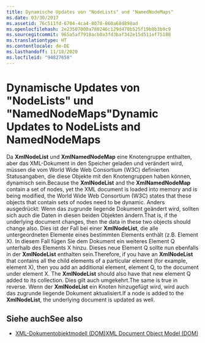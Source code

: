 ```yaml
---
title: Dynamische Updates von "NodeLists" und "NamedNodeMaps"
ms.date: 03/30/2017
ms.assetid: 76c511fd-6704-4ca4-8078-860a68d898ad
ms.openlocfilehash: 2e23507000a780246c129d470b525f19b8b3b9c9
ms.sourcegitcommit: 965a5af7918acb0a3fd3baf342e15d511ef75188
ms.translationtype: HT
ms.contentlocale: de-DE
ms.lasthandoff: 11/18/2020
ms.locfileid: "94827658"
---
```

# <a name="dynamic-updates-to-nodelists-and-namednodemaps"></a><span data-ttu-id="54e75-102">Dynamische Updates von "NodeLists" und "NamedNodeMaps"</span><span class="sxs-lookup"><span data-stu-id="54e75-102">Dynamic Updates to NodeLists and NamedNodeMaps</span></span>
<span data-ttu-id="54e75-103">Da **XmlNodeList** und **XmlNamedNodeMap** eine Knotengruppe enthalten, aber das XML-Dokument in den Speicher geladen und verändert wird, müssen die vom World Wide Web Consortium (W3C) definierten Statusangaben, die diese Objekte mit den Knotengruppen haben können, dynamisch sein.</span><span class="sxs-lookup"><span data-stu-id="54e75-103">Because the **XmlNodeList** and the **XmlNamedNodeMap** contain a set of nodes, yet the XML document is loaded into memory and is being modified, the World Wide Web Consortium (W3C) states that these objects that contain sets of nodes need to be dynamic.</span></span> <span data-ttu-id="54e75-104">Anders ausgedrückt: Wenn das zugrunde liegende Dokument geändert wird, sollten sich auch die Daten in diesen beiden Objekten ändern.</span><span class="sxs-lookup"><span data-stu-id="54e75-104">That is, if the underlying document changes, then the data in these two objects should change also.</span></span> <span data-ttu-id="54e75-105">Dies ist der Fall bei einer **XmlNodeList**, die alle untergeordneten Elemente eines bestimmten Elements enthält (z.B. Element X). In diesem Fall fügen Sie dem Dokument ein weiteres Element Q unterhalb des Elements X hinzu. Dieses neue Element Q sollte nun ebenfalls in der **XmlNodeList** enthalten sein.</span><span class="sxs-lookup"><span data-stu-id="54e75-105">Therefore, if you have an **XmlNodeList** that contains all the child elements of a particular element (for example, element X), then you add an additional element, element Q, to the document under element X. The **XmlNodeList** should also have that new element Q added to its collection.</span></span> <span data-ttu-id="54e75-106">Dies gilt auch umgekehrt.</span><span class="sxs-lookup"><span data-stu-id="54e75-106">The same is true in reverse.</span></span> <span data-ttu-id="54e75-107">Wenn der **XmlNodeList** ein Knoten hinzugefügt wird, wird auch das zugrunde liegende Dokument aktualisiert.</span><span class="sxs-lookup"><span data-stu-id="54e75-107">If a node is added to the **XmlNodeList**, the underlying document is updated as well.</span></span>  
  
## <a name="see-also"></a><span data-ttu-id="54e75-108">Siehe auch</span><span class="sxs-lookup"><span data-stu-id="54e75-108">See also</span></span>

- [<span data-ttu-id="54e75-109">XML-Dokumentobjektmodell (DOM)</span><span class="sxs-lookup"><span data-stu-id="54e75-109">XML Document Object Model (DOM)</span></span>](xml-document-object-model-dom.md)
